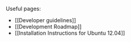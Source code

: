 Useful pages:

* [[Developer guidelines]]
* [[Development Roadmap]]
* [[Installation Instructions for Ubuntu 12.04]]
